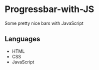 # Progressbar-with-JS
Some pretty nice bars with JavaScript

## Languages
 - HTML
 - CSS
 - JavaScript
